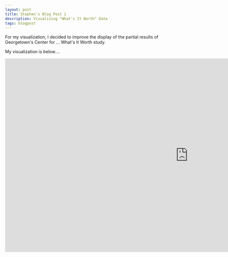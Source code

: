 ```yaml
---
layout: post
title: Stephen's Blog Post 1
description: Visualizing "What's It Worth" Data
tags: blogpost
---
```


For my visualization, I decided to improve the display of the partial results of Georgetown's Center for ... What's It Worth study.

My visualization is below....

<iframe width="1200" height="635" src="http://jsfiddle.net/stephenkappel/bk854/embedded/result" allowfullscreen="allowfullscreen" frameborder="0"></iframe>